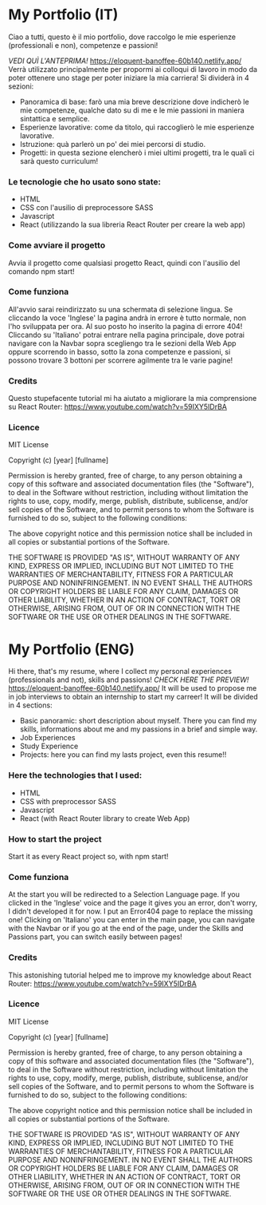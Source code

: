 # My Portfolio (IT)

Ciao a tutti, questo è il mio portfolio, dove raccolgo le mie esperienze (professionali e non), competenze e passioni!

*VEDI QUÌ L'ANTEPRIMA!* https://eloquent-banoffee-60b140.netlify.app/
Verrà utilizzato principalmente per propormi ai colloqui di lavoro in modo da poter ottenere uno stage per poter iniziare la mia carriera!
Si dividerà in 4 sezioni:
* Panoramica di base: farò una mia breve descrizione dove indicherò le mie competenze, qualche dato su di me e le mie passioni in maniera sintattica e semplice.
* Esperienze lavorative: come da titolo, quì raccoglierò le mie esperienze lavorative.
* Istruzione: quà parlerò un po' dei miei percorsi di studio.
* Progetti: in questa sezione elencherò i miei ultimi progetti, tra le quali ci sarà questo curriculum!
### Le tecnologie che ho usato sono state:
* HTML
* CSS con l'ausilio di preprocessore SASS
* Javascript
* React (utilizzando la sua libreria React Router per creare la web app)
### Come avviare il progetto
Avvia il progetto come qualsiasi progetto React, quindi con l'ausilio del comando npm start!
### Come funziona
All'avvio sarai reindirizzato su una schermata di selezione lingua. Se cliccando la voce 'Inglese' la pagina andrà in errore è tutto normale, non l'ho sviluppata per ora.
Al suo posto ho inserito la pagina di errore 404!
Cliccando su 'Italiano' potrai entrare nella pagina principale, dove potrai navigare con la Navbar sopra scegliengo tra le sezioni della Web App oppure scorrendo in basso, sotto la zona competenze e passioni, si possono trovare 3 bottoni per scorrere agilmente tra le varie pagine!
### Credits
Questo stupefacente tutorial mi ha aiutato a migliorare la mia comprensione su React Router: https://www.youtube.com/watch?v=59IXY5IDrBA
### Licence
MIT License

Copyright (c) [year] [fullname]

Permission is hereby granted, free of charge, to any person obtaining a copy
of this software and associated documentation files (the "Software"), to deal
in the Software without restriction, including without limitation the rights
to use, copy, modify, merge, publish, distribute, sublicense, and/or sell
copies of the Software, and to permit persons to whom the Software is
furnished to do so, subject to the following conditions:

The above copyright notice and this permission notice shall be included in all
copies or substantial portions of the Software.

THE SOFTWARE IS PROVIDED "AS IS", WITHOUT WARRANTY OF ANY KIND, EXPRESS OR
IMPLIED, INCLUDING BUT NOT LIMITED TO THE WARRANTIES OF MERCHANTABILITY,
FITNESS FOR A PARTICULAR PURPOSE AND NONINFRINGEMENT. IN NO EVENT SHALL THE
AUTHORS OR COPYRIGHT HOLDERS BE LIABLE FOR ANY CLAIM, DAMAGES OR OTHER
LIABILITY, WHETHER IN AN ACTION OF CONTRACT, TORT OR OTHERWISE, ARISING FROM,
OUT OF OR IN CONNECTION WITH THE SOFTWARE OR THE USE OR OTHER DEALINGS IN THE
SOFTWARE.

# My Portfolio (ENG)

Hi there, that's my resume, where I collect my personal experiences (professionals and not), skills and passions!
*CHECK HERE THE PREVIEW!* https://eloquent-banoffee-60b140.netlify.app/
It will be used to propose me in job interviews to obtain an internship to start my carreer!
It will be divided in 4 sections:
* Basic panoramic: short description about myself. There you can find my skills, informations about me and my passions in a brief and simple way.
* Job Experiences
* Study Experience
* Projects: here you can find my lasts project, even this resume!!
### Here the technologies that I used:
* HTML
* CSS with preprocessor SASS
* Javascript
* React (with React Router library to create Web App)
### How to start the project
Start it as every React project so, with npm start!
### Come funziona
At the start you will be redirected to a Selection Language page. If you clicked in the 'Inglese' voice and the page it gives you an error, don't worry, I didn't developed it for now.
I put an Error404 page to replace the missing one!
Clicking on 'Italiano' you can enter in the main page, you can navigate with the Navbar or if you go at the end of the page, under the Skills and Passions part, you can switch easily between pages!
### Credits
This astonishing tutorial helped me to improve my knowledge about React Router: https://www.youtube.com/watch?v=59IXY5IDrBA
### Licence
MIT License

Copyright (c) [year] [fullname]

Permission is hereby granted, free of charge, to any person obtaining a copy
of this software and associated documentation files (the "Software"), to deal
in the Software without restriction, including without limitation the rights
to use, copy, modify, merge, publish, distribute, sublicense, and/or sell
copies of the Software, and to permit persons to whom the Software is
furnished to do so, subject to the following conditions:

The above copyright notice and this permission notice shall be included in all
copies or substantial portions of the Software.

THE SOFTWARE IS PROVIDED "AS IS", WITHOUT WARRANTY OF ANY KIND, EXPRESS OR
IMPLIED, INCLUDING BUT NOT LIMITED TO THE WARRANTIES OF MERCHANTABILITY,
FITNESS FOR A PARTICULAR PURPOSE AND NONINFRINGEMENT. IN NO EVENT SHALL THE
AUTHORS OR COPYRIGHT HOLDERS BE LIABLE FOR ANY CLAIM, DAMAGES OR OTHER
LIABILITY, WHETHER IN AN ACTION OF CONTRACT, TORT OR OTHERWISE, ARISING FROM,
OUT OF OR IN CONNECTION WITH THE SOFTWARE OR THE USE OR OTHER DEALINGS IN THE
SOFTWARE.
